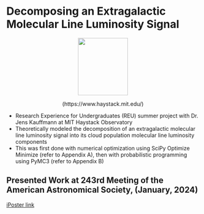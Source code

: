 # Decomposing an Extragalactic Molecular Line Luminosity Signal 

<p align="center">
<img width="130" height="150" src= "https://github.com/Marissa-Perry/Molecular_Cloud_Population_Synthesis/assets/120825204/dc7379ec-83eb-48ce-b216-26c495602695">
</p>

<p align="center">
(https://www.haystack.mit.edu/)
</p>

* Research Experience for Undergraduates (REU) summer project with Dr. Jens Kauffmann at MIT Haystack Observatory
* Theoretically modeled the decomposition of an extragalactic molecular line luminosity signal into its cloud population molecular line luminosity components
* This was first done with numerical optimization using SciPy Optimize Minimize (refer to Appendix A), then with probabilistic programming using PyMC3 (refer to Appendix B)

## Presented Work at 243rd Meeting of the American Astronomical Society, (January, 2024)

[iPoster link](http://aas242-aas.ipostersessions.com/Default.aspx?s=1A-BB-AD-8E-14-A9-30-6E-5F-36-2B-EC-39-64-BA-CB)
